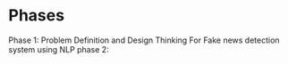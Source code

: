 # Phases
Phase 1: Problem Definition and Design Thinking
  For Fake news detection system using NLP
phase 2:
